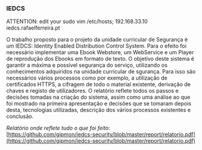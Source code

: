 ### IEDCS

ATTENTION: edit your sudo vim /etc/hosts; 192.168.33.10   iedcs.rafaelferreira.pt


O trabalho proposto para o projeto da unidade curricular de Segurança é um IEDCS: Identity Enabled Distribution Control System. Para o efeito foi necessário implementar uma Ebook Webstore, um WebService e um Player de reprodução dos Ebooks em formato de texto.
O objetivo deste sistema é garantir a máxima e possível segurança do serviço, utilizando os conhecimentos adquiridos na unidade curricular de sgurança. Para isso são necessários vários processos como por exemplo, a utilização de certificados HTTPS, a cifragem de todo o material existente, derivação de chaves e registo de utilizadores.
O relatório reflete todos os passos e decisões tomadas na criação do sistema, assim como uma análise ao que foi mostrado na primeira apresentação e decisões que se tomaram depois desta, tecnologias utilizadas, descrição dos vários processos existentes e conclusão.

*Relatório onde reflete tudo o que foi feito:*
[https://github.com/gipmon/iedcs-security/blob/master/report/relatorio.pdf](https://github.com/gipmon/iedcs-security/blob/master/report/relatorio.pdf)

